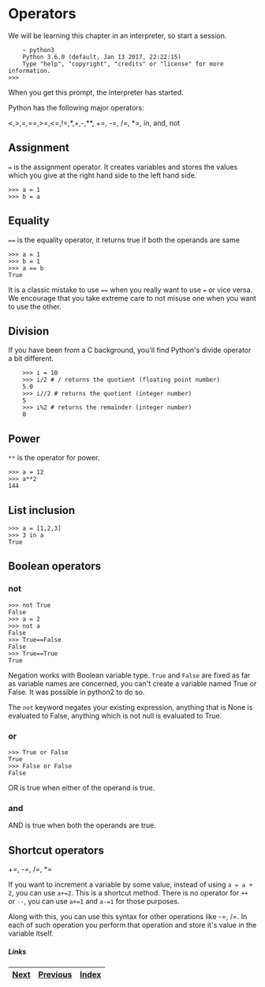 # Operators

We will be learning this chapter in an interpreter, so start a session.

        ~ python3
        Python 3.6.0 (default, Jan 13 2017, 22:22:15)
        Type "help", "copyright", "credits" or "license" for more information.
	>>>

When you get this prompt, the interpreter has started.

Python has the following major operators:

<,>,=,==,>=,<=,!=,\*,+,-,\*\*, +=, -=, /=, \*=, in, and, not

## Assignment

`=` is the assignment operator. It creates variables and stores the values which you give at the right hand side to the left hand side.

	>>> a = 1
	>>> b = a

## Equality

`==` is the equality operator, it returns true if both the operands are same

	>>> a = 1
	>>> b = 1
	>>> a == b
	True

It is a classic mistake to use `==` when you really want to use `=` or vice versa. We encourage that you take extreme care to not misuse one when you want to use the other.

## Division

If you have been from a C background, you'll find Python's divide operator a bit different.

        >>> i = 10
        >>> i/2 # / returns the quotient (floating point number)
        5.0
        >>> i//2 # returns the quotient (integer number)
        5
        >>> i%2 # returns the remainder (integer number)
        0

## Power

`**` is the operator for power.
	
	>>> a = 12
	>>> a**2
	144

## List inclusion
	
	>>> a = [1,2,3]
	>>> 3 in a
	True

## Boolean operators

### not

	>>> not True
	False
	>>> a = 2
	>>> not a
	False
	>>> True==False
	False
	>>> True==True
	True

Negation works with Boolean variable type. `True` and `False` are fixed as far as variable names are concerned, you can't create a variable named True or False. It was possible in python2 to do so.

The `not` keyword negates your existing expression, anything that is None is evaluated to False, anything which is not null is evaluated to True.

### or

	>>> True or False
	True
	>>> False or False
	False

OR is true when either of the operand is true.

### and


AND is true when both the operands are true.

## Shortcut operators

+=, -=, /=, \*=

If you want to increment a variable by some value, instead of using `a = a + 2`, you can use `a+=2`. This is a shortcut method.
 There is no operator for `++` or `--`, you can use `a+=1` and `a-=1` for those purposes.

Along with this, you can use this syntax for other operations like -=, /=. In each of such operation you perform that operation and store it's value in the variable itself.

##### Links

|[Next](4listsetdict.md) | [Previous](3.1understanding_variables.md) |  [Index](SUMMARY.md)
| ----| ----| ----| 